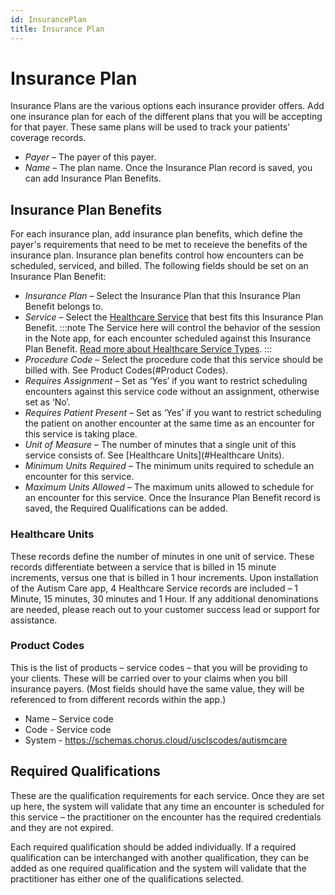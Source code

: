 ```yaml
---
id: InsurancePlan
title: Insurance Plan
---
```

# Insurance Plan
Insurance Plans are the various options each insurance provider offers. Add one insurance plan for each of the different plans that you will be accepting for that payer. These same plans will be used to track your patients’ coverage records.
- *Payer* – The payer of this payer.
- *Name* – The plan name.
Once the Insurance Plan record is saved, you can add Insurance Plan Benefits.

## Insurance Plan Benefits
For each insurance plan, add insurance plan benefits, which define the payer's requirements that need to be met to receieve the benefits of the insurance plan. Insurance plan benefits control how encounters can be scheduled, serviced, and billed. 
The following fields should be set on an Insurance Plan Benefit:
- *Insurance Plan* – Select the Insurance Plan that this Insurance Plan Benefit belongs to.
- *Service* – Select the [Healthcare Service](HealthcareService.md) that best fits this Insurance Plan Benefit. 
:::note
The Service here will control the behavior of the session in the Note app, for each encounter scheduled against this Insurance Plan Benefit. [Read more about Healthcare Service Types](HealthcareService.md).
:::
- *Procedure Code* – Select the procedure code that this service should be billed with. See Product Codes(#Product Codes).
- *Requires Assignment* – Set as ‘Yes’ if you want to restrict scheduling encounters against this service code without an assignment, otherwise set as ‘No’.
- *Requires Patient Present* – Set as ‘Yes’ if you want to restrict scheduling the patient on another encounter at the same time as an encounter for this service is taking place.
- *Unit of Measure* – The number of minutes that a single unit of this service consists of. See [Healthcare Units](#Healthcare Units).
- *Minimum Units Required* – The minimum units required to schedule an encounter for this service.
- *Maximum Units Allowed* – The maximum units allowed to schedule for an encounter for this service.
Once the Insurance Plan Benefit record is saved, the Required Qualifications can be added.

### Healthcare Units
These records define the number of minutes in one unit of service. These records differentiate between a service that is billed in 15 minute increments, versus one that is billed in 1 hour increments.
Upon installation of the Autism Care app, 4 Healthcare Service records are included – 1 Minute, 15 minutes, 30 minutes and 1 Hour. 
If any additional denominations are needed, please reach out to your customer success lead or support for assistance. 

### Product Codes
This is the list of products – service codes – that you will be providing to your clients. These will be carried over to your claims when you bill insurance payers. (Most fields should have the same value, they will be referenced to from different records within the app.)
- Name – Service code
- Code - Service code
- System - https://schemas.chorus.cloud/usclscodes/autismcare

## Required Qualifications
These are the qualification requirements for each service. Once they are set up here, the system will validate that any time an encounter is scheduled for this service – the practitioner on the encounter has the required credentials and they are not expired. 

Each required qualification should be added individually. If a required qualification can be interchanged with another qualification, they can be added as one required qualification and the system will validate that the practitioner has either one of the qualifications selected. 

